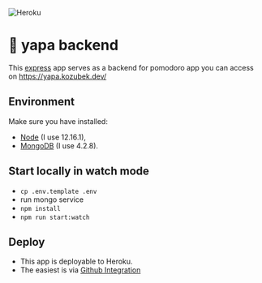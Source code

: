 ![Heroku](https://pyheroku-badge.herokuapp.com/?app=yapa-server&style=flat)

# 🍅 yapa backend

This [express](https://expressjs.com/) app serves as a backend for pomodoro app you can access on https://yapa.kozubek.dev/

## Environment

Make sure you have installed:

- [Node](https://nodejs.org/) (I use 12.16.1),
- [MongoDB](https://www.mongodb.com/) (I use 4.2.8).

## Start locally in watch mode

- `cp .env.template .env`
- run mongo service
- `npm install`
- `npm run start:watch`

## Deploy

- This app is deployable to Heroku.
- The easiest is via [Github Integration](https://devcenter.heroku.com/articles/github-integration)
